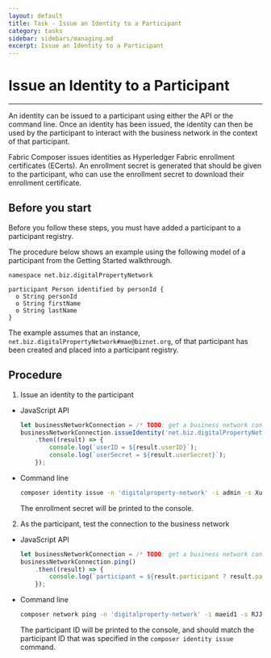 ```yaml
---
layout: default
title: Task - Issue an Identity to a Participant
category: tasks
sidebar: sidebars/managing.md
excerpt: Issue an Identity to a Participant
---
```


# Issue an Identity to a Participant

---

An identity can be issued to a participant using either the API or the command line.
Once an identity has been issued, the identity can then be used by the participant
to interact with the business network in the context of that participant.

Fabric Composer issues identities as Hyperledger Fabric enrollment
certificates (ECerts). An enrollment secret is generated that should be given to
the participant, who can use the enrollment secret to download their enrollment
certificate.

## Before you start

Before you follow these steps, you must have added a participant to a participant
registry.

The procedure below shows an example using the following model of a participant
from the Getting Started walkthrough.

```
namespace net.biz.digitalPropertyNetwork

participant Person identified by personId {
  o String personId
  o String firstName
  o String lastName
}
```

The example assumes that an instance, `net.biz.digitalPropertyNetwork#mae@biznet.org`,
of that participant has been created and placed into a participant registry.

## Procedure

1. Issue an identity to the participant
  * JavaScript API

    ```javascript
    let businessNetworkConnection = /* TODO: get a business network connection */
    businessNetworkConnection.issueIdentity('net.biz.digitalPropertyNetwork.Person#mae@biznet.org', 'maeid1')
        .then((result) => {
            console.log(`userID = ${result.userID}`);
            console.log(`userSecret = ${result.userSecret}`);
        });
    ```

  * Command line

    ```bash
    composer identity issue -n 'digitalproperty-network' -i admin -s Xurw3yU9zI0l -u maeid1 -a "net.biz.digitalPropertyNetwork.Person#mae@biznet.org"
    ```

    The enrollment secret will be printed to the console.

2. As the participant, test the connection to the business network
  * JavaScript API

    ```javascript
    let businessNetworkConnection = /* TODO: get a business network connection */
    businessNetworkConnection.ping()
        .then((result) => {
            console.log(`participant = ${result.participant ? result.participant : '<no participant found>'}`);
        });
    ```

  * Command line

    ```bash
    composer network ping -n 'digitalproperty-network' -i maeid1 -s RJJmlOpvNVRV
    ```

    The participant ID will be printed to the console, and should match the participant
    ID that was specified in the `composer identity issue` command.
